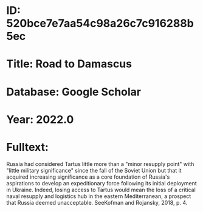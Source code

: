 # ID: 520bce7e7aa54c98a26c7c916288b5ec
# Title: Road to Damascus
# Database: Google Scholar
# Year: 2022.0
# Fulltext:
Russia had considered Tartus little more than a "minor resupply point" with "little military significance" since the fall of the Soviet Union but that it acquired increasing significance as a core foundation of Russia's aspirations to develop an expeditionary force following its initial deployment in Ukraine.
Indeed, losing access to Tartus would mean the loss of a critical naval resupply and logistics hub in the eastern Mediterranean, a prospect that Russia deemed unacceptable.
SeeKofman and Rojansky, 2018, p. 4.
  